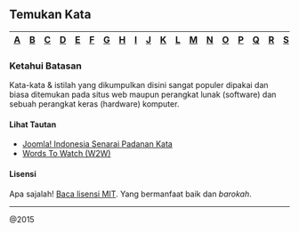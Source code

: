 ## Temukan Kata

| [A](/A-Z/A.md) | [B](/A-Z/B.md) | [C](/A-Z/C.md) | [D](/A-Z/D.md) | [E](/A-Z/E.md) | [F](/A-Z/F.md) | [G](/A-Z/G.md) | [H](/A-Z/H.md) | [I](/A-Z/I.md) | [J](/A-Z/J.md) | [K](/A-Z/K.md) | [L](/A-Z/L.md) | [M](/A-Z/M.md) | [N](/A-Z/N.md) | [O](/A-Z/O.md) | [P](/A-Z/P.md) | [Q](/A-Z/Q.md) | [R](/A-Z/R.md) | [S](/A-Z/S.md) | [T](/A-Z/T.md) | [U](/A-Z/U.md) | [V](/A-Z/V.md) | [W](/A-Z/W.md) | [X](/A-Z/X.md) | [Y](/A-Z/Y.md) | [Z](/A-Z/Z.md) |
|---|---|---|---|---|---|---|---|---|---|---|---|---|---|---|---|---|---|---|---|---|---|---|---|---|---|

### Ketahui Batasan

Kata-kata & istilah yang dikumpulkan disini sangat populer dipakai dan biasa ditemukan pada situs web maupun perangkat lunak (software) dan sebuah perangkat keras (hardware) komputer.

#### Lihat Tautan
* [Joomla! Indonesia Senarai Padanan Kata](http://www.id-joomla.com/forum/26-terjemahan-joomla/101794-senarai-padanan-istilah-komputer)
* [Words To Watch (W2W)](https://github.com/joomla/user-interface-text/blob/master/words2watch.md)

#### Lisensi
Apa sajalah! [Baca lisensi MIT](/License/lisensi.txt). Yang bermanfaat baik dan *barokah*.

---
@2015